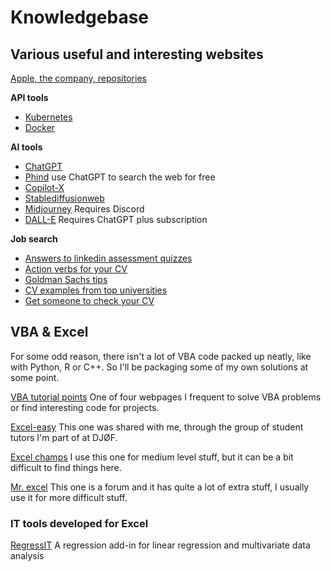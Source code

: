 # Knowledgebase


## Various useful and interesting websites
[Apple, the company, repositories](https://github.com/apple)

**API tools**

* [Kubernetes](https://kind.sigs.k8s.io/)
* [Docker](https://docs.docker.com/desktop/install/windows-install/)

**AI tools**

* [ChatGPT](https://chat.openai.com/)
* [Phind](https://www.phind.com/search?home=true) use ChatGPT to search the web for free
* [Copilot-X](https://github.com/features/copilot)
* [Stablediffusionweb](https://stablediffusionweb.com/)
* [Midjourney](https://www.midjourney.com/home) Requires Discord
* [DALL-E](https://openai.com/dall-e-3) Requires ChatGPT plus subscription

**Job search**

* [Answers to linkedin assessment quizzes](https://ebazhanov.github.io/linkedin-skill-assessments-quizzes/)
* [Action verbs for your CV](https://9gag.com/gag/a9151zj)
* [Goldman Sachs tips](https://www.goldmansachs.com/careers/blog/posts/resume-tips-from-goldman-sachs.html)
* [CV examples from top universities](https://graduateships.com/4-cv-templates-used-by-harvard-stanford-mckinsey-goldman-sachs/)
* [Get someone to check your CV](https://www.topresume.com/)



## VBA & Excel
For some odd reason, there isn't a lot of VBA code packed up neatly, like with Python, R or C++. So I'll be packaging some of my own solutions at some point.

[VBA tutorial points](https://www.tutorialspoint.com/vba/index.htm) One of four webpages I frequent to solve VBA problems or find interesting code for projects.

[Excel-easy](https://www.excel-easy.com/vba.html) This one was shared with me, through the group of student tutors I'm part of at DJØF.

[Excel champs](https://excelchamps.com/vba/) I use this one for medium level stuff, but it can be a bit difficult to find things here.

[Mr. excel](https://www.mrexcel.com/board/) This one is a forum and it has quite a lot of extra stuff, I usually use it for more difficult stuff.

### IT tools developed for Excel
[RegressIT](https://regressit.com/index.html)  A regression add-in for linear regression and multivariate data analysis

